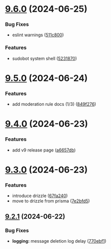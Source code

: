# [9.6.0](https://github.com/onesoft-sudo/sudobot/compare/v9.5.0...v9.6.0) (2024-06-25)


### Bug Fixes

* eslint warnings ([511c800](https://github.com/onesoft-sudo/sudobot/commit/511c8005d24d0c7aaf35fa9babd4810d2af50439))


### Features

* sudobot system shell ([5231870](https://github.com/onesoft-sudo/sudobot/commit/5231870e614c8ddac0ac636850ef5c5c72e7319f))



# [9.5.0](https://github.com/onesoft-sudo/sudobot/compare/v9.4.0...v9.5.0) (2024-06-24)


### Features

* add moderation rule docs (1/3) ([849f276](https://github.com/onesoft-sudo/sudobot/commit/849f276362be53e746172618eeac5bf010311820))



# [9.4.0](https://github.com/onesoft-sudo/sudobot/compare/v9.3.0...v9.4.0) (2024-06-23)


### Features

* add v9 release page ([a6657db](https://github.com/onesoft-sudo/sudobot/commit/a6657db2ffdfb91b18878307b0834848b47cfceb))



# [9.3.0](https://github.com/onesoft-sudo/sudobot/compare/v9.2.1...v9.3.0) (2024-06-23)


### Features

* introduce drizzle ([67fa240](https://github.com/onesoft-sudo/sudobot/commit/67fa240bd6bfaa437c06c75a1719f824546579b3))
* move to drizzle from prisma ([7e2bfd5](https://github.com/onesoft-sudo/sudobot/commit/7e2bfd5fe3776ad04bccfb7e7871c85e75ede2e1))



## [9.2.1](https://github.com/onesoft-sudo/sudobot/compare/v9.2.0...v9.2.1) (2024-06-22)


### Bug Fixes

* **logging:** message deletion log delay ([770ebf1](https://github.com/onesoft-sudo/sudobot/commit/770ebf18c02ebc044a9f88f815a63d12ace29da6))



